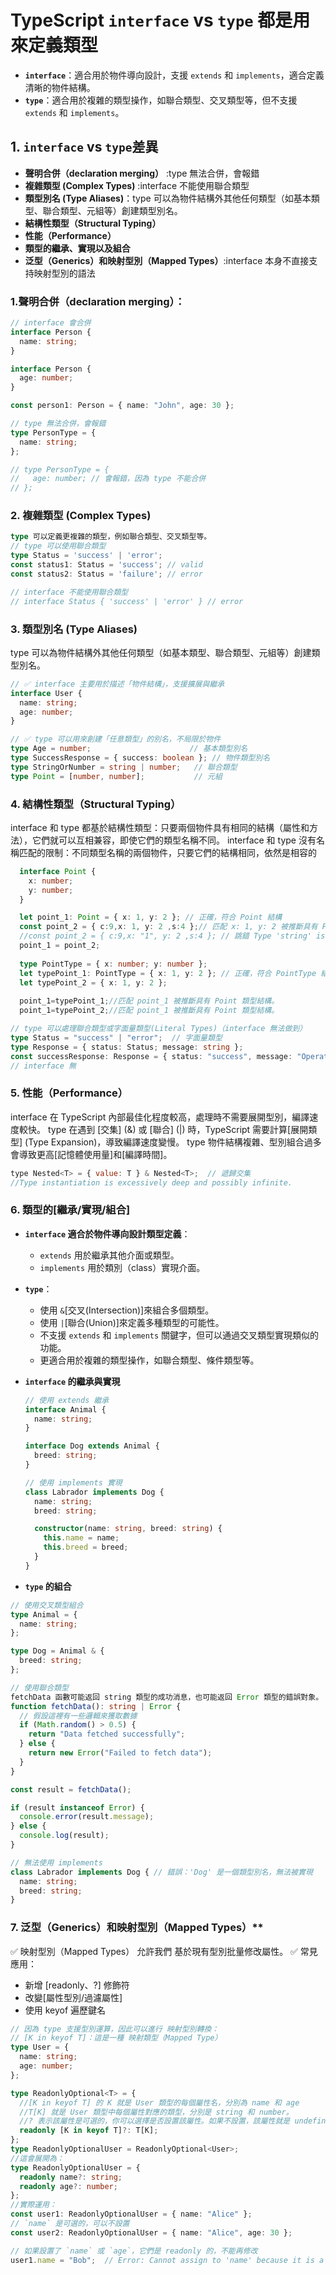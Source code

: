 # TypeScript `interface` vs `type` 都是用來定義類型
- **`interface`**：適合用於物件導向設計，支援 `extends` 和 `implements`，適合定義清晰的物件結構。
- **`type`**：適合用於複雜的類型操作，如聯合類型、交叉類型等，但不支援 `extends` 和 `implements`。

## 1. `interface` vs `type`差異
- **聲明合併（declaration merging）** :type 無法合併，會報錯
- **複雜類型 (Complex Types)** :interface 不能使用聯合類型
- **類型別名 (Type Aliases)**：type 可以為物件結構外其他任何類型（如基本類型、聯合類型、元組等）創建類型別名。
- **結構性類型（Structural Typing）**
- **性能（Performance）**
- **類型的繼承、實現以及組合**
- **泛型（Generics）和映射型別（Mapped Types）**:interface 本身不直接支持映射型別的語法

### 1.聲明合併（declaration merging）：
```typescript
// interface 會合併
interface Person {
  name: string;
}

interface Person {
  age: number;
}

const person1: Person = { name: "John", age: 30 };

// type 無法合併，會報錯
type PersonType = {
  name: string;
};

// type PersonType = {
//   age: number; // 會報錯，因為 type 不能合併
// };
```

### 2. 複雜類型 (Complex Types)
```typescript
type 可以定義更複雜的類型，例如聯合類型、交叉類型等。
// type 可以使用聯合類型
type Status = 'success' | 'error';
const status1: Status = 'success'; // valid
const status2: Status = 'failure'; // error

// interface 不能使用聯合類型
// interface Status { 'success' | 'error' } // error
```

### 3. 類型別名 (Type Aliases)
type 可以為物件結構外其他任何類型（如基本類型、聯合類型、元組等）創建類型別名。
```typescript
// ✅ interface 主要用於描述「物件結構」，支援擴展與繼承
interface User {
  name: string;
  age: number;
}

// ✅ type 可以用來創建「任意類型」的別名，不局限於物件
type Age = number;                      // 基本類型別名
type SuccessResponse = { success: boolean }; // 物件類型別名
type StringOrNumber = string | number;   // 聯合類型
type Point = [number, number];           // 元組
```

### 4. 結構性類型（Structural Typing）
interface 和 type 都基於結構性類型：只要兩個物件具有相同的結構（屬性和方法），它們就可以互相兼容，即使它們的類型名稱不同。
interface 和 type 沒有名稱匹配的限制：不同類型名稱的兩個物件，只要它們的結構相同，依然是相容的

```typescript
  interface Point {
    x: number;
    y: number;
  }

  let point_1: Point = { x: 1, y: 2 }; // 正確，符合 Point 結構
  const point_2 = { c:9,x: 1, y: 2 ,s:4 };// 匹配 x: 1, y: 2 被推斷具有 Point 類型結構。
  //const point_2 = { c:9,x: "1", y: 2 ,s:4 }; // 跳錯 Type 'string' is not assignable to type 'number'
  point_1 = point_2; 
  
  type PointType = { x: number; y: number };
  let typePoint_1: PointType = { x: 1, y: 2 }; // 正確，符合 PointType 結構
  let typePoint_2 = { x: 1, y: 2 }; 
  
  point_1=typePoint_1;//匹配 point_1 被推斷具有 Point 類型結構。
  point_1=typePoint_2;//匹配 point_1 被推斷具有 Point 類型結構。

// type 可以處理聯合類型或字面量類型(Literal Types)（interface 無法做到）
type Status = "success" | "error";  // 字面量類型
type Response = { status: Status; message: string };
const successResponse: Response = { status: "success", message: "Operation succeeded" };
// interface 無
```

### 5. 性能（Performance）
interface 在 TypeScript 內部最佳化程度較高，處理時不需要展開型別，編譯速度較快。
type 在遇到 [交集] (&) 或 [聯合] (|) 時，TypeScript 需要計算[展開類型] (Type Expansion)，導致編譯速度變慢。
type 物件結構複雜、型別組合過多會導致更高[記憶體使用量]和[編譯時間]。

```javascript
type Nested<T> = { value: T } & Nested<T>;  // 遞歸交集
//Type instantiation is excessively deep and possibly infinite. 
```

### 6. 類型的[繼承/實現/組合]

- **`interface` 適合於物件導向設計類型定義**：
  - `extends` 用於繼承其他介面或類型。
  - `implements` 用於類別（class）實現介面。

- **`type`**：
  - 使用 `&`[交叉(Intersection)]來組合多個類型。
  - 使用 `|`[聯合(Union)]來定義多種類型的可能性。
  - 不支援 `extends` 和 `implements` 關鍵字，但可以通過交叉類型實現類似的功能。
  - 更適合用於複雜的類型操作，如聯合類型、條件類型等。

- **`interface` 的繼承與實現**
    ```typescript
    // 使用 extends 繼承
    interface Animal {
      name: string;
    }
    
    interface Dog extends Animal {
      breed: string;
    }
    
    // 使用 implements 實現
    class Labrador implements Dog {
      name: string;
      breed: string;
    
      constructor(name: string, breed: string) {
        this.name = name;
        this.breed = breed;
      }
    }
    ```

- **`type` 的組合**
```typescript
// 使用交叉類型組合
type Animal = {
  name: string;
};

type Dog = Animal & {
  breed: string;
};

// 使用聯合類型
fetchData 函數可能返回 string 類型的成功消息，也可能返回 Error 類型的錯誤對象。
function fetchData(): string | Error {
  // 假設這裡有一些邏輯來獲取數據
  if (Math.random() > 0.5) {
    return "Data fetched successfully";
  } else {
    return new Error("Failed to fetch data");
  }
}

const result = fetchData();

if (result instanceof Error) {
  console.error(result.message);
} else {
  console.log(result);
}

// 無法使用 implements
class Labrador implements Dog { // 錯誤：'Dog' 是一個類型別名，無法被實現
  name: string;
  breed: string;
}
```

### 7. 泛型（Generics）和映射型別（Mapped Types）**
✅ 映射型別（Mapped Types） 允許我們 基於現有型別批量修改屬性。
✅ 常見應用：
- 新增 [readonly、?] 修飾符
- 改變[屬性型別/過濾屬性]
- 使用 keyof 遍歷鍵名
```typescript
// 因為 type 支援型別運算，因此可以進行 映射型別轉換：
// [K in keyof T]：這是一種 映射類型（Mapped Type）
type User = {
  name: string;
  age: number;
};

type ReadonlyOptional<T> = {
  //[K in keyof T] 的 K 就是 User 類型的每個屬性名，分別為 name 和 age
  //T[K] 就是 User 類型中每個屬性對應的類型，分別是 string 和 number。
  //? 表示該屬性是可選的，你可以選擇是否設置該屬性。如果不設置，該屬性就是 undefined
  readonly [K in keyof T]?: T[K];
};
type ReadonlyOptionalUser = ReadonlyOptional<User>;
//這會展開為：
type ReadonlyOptionalUser = {
  readonly name?: string;
  readonly age?: number;
};
//實際運用：
const user1: ReadonlyOptionalUser = { name: "Alice" };
// `name` 是可選的，可以不設置
const user2: ReadonlyOptionalUser = { name: "Alice", age: 30 };

// 如果設置了 `name` 或 `age`，它們是 readonly 的，不能再修改
user1.name = "Bob";  // Error: Cannot assign to 'name' because it is a read-only property.
```

